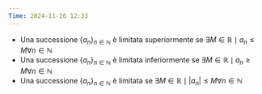 ```yaml
---
Time: 2024-11-26 12:33
---
```

- Una successione $\{a_n\}_{n\in ℕ}$ è limitata superiormente se $\exists M \in ℝ\mid a_n\leq M \forall n \in ℕ$
- Una successione $\{a_n\}_{n\in ℕ}$ è limitata inferiormente se $\exists M \in ℝ \mid a_n \geq M \forall n \in ℕ$
- Una successione $\{a_n\}_{n\in ℕ}$ è limitata se $\exists M \in ℝ \mid |a_n|\leq M\forall n \in ℕ$
